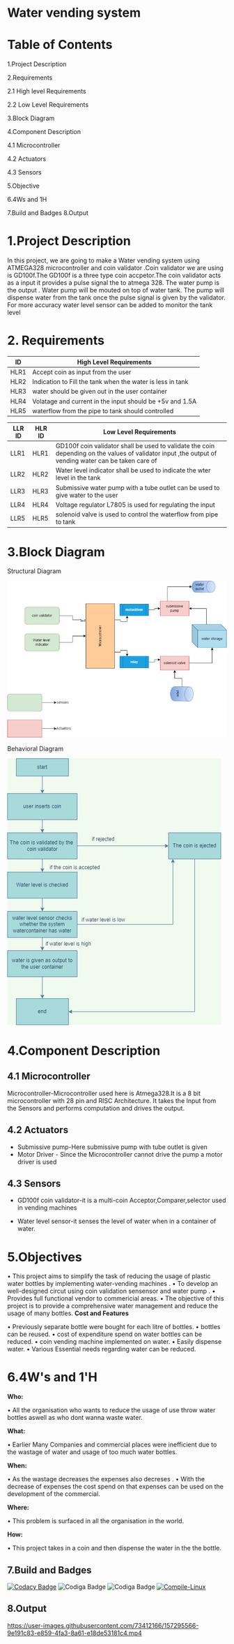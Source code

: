 # Water vending system
# Table of Contents
1.Project Description

2.Requirements

   2.1 High level Requirements
  
   2.2 Low Level Requirements
  
3.Block Diagram

4.Component Description

   4.1 Microcontroller
  
   4.2 Actuators
  
   4.3 Sensors
   
5.Objective

6.4Ws and 1H

7.Build and Badges
8.Output


   

# 1.Project Description
In this project, we are going to make a Water vending system using ATMEGA328 microcontroller and coin validator .Coin validator we are using is GD100f.The GD100f is a three type coin accpetor.The coin validator acts as a input it provides a pulse signal the to atmega 328. The water pump is the output . Water pump will be mouted on top of water tank. The pump will dispense water from the tank once the pulse signal is given by the validator. For more accuracy water level sensor can be added to monitor the tank level
# 2. Requirements


| ID |High Level Requirements|
|----|-----------------------|
|HLR1|Accept coin as input from the user|
|HLR2|Indication to Fill the tank when the water is less in tank|
|HLR3|water should be given out in the user container |
|HLR4|Volatage and current in the input should be +5v and 1.5A |
|HLR5|waterflow from the pipe to tank should controlled|



| LLR ID |HLR ID| Low Level Requirements |
|--------|------|------------------------|
|LLR1    |HLR1  |GD100f coin validator shall be used to validate the coin depending on the values of validator input ,the output of vending water can be taken care of|
|LLR2    |HLR2  |Water level indicator shall be used to indicate the wter level in the tank|
|LLR3    |HLR3  |Submissive water pump with a tube outlet can be used to give water to the user|
|LLR4    |HLR4  |Voltage regulator L7805 is used for regulating the input|
|LLR5    |HLR5  |solenoid valve is used to control the waterflow from pipe to tank |


# 3.Block Diagram

Structural Diagram


![embeddedblockdiag](https://github.com/prabakaran-8bit/M2_Emsys_watervendor/blob/e3721a7776b40f54687dbe4ec3f690024426b644/5_Report/blockdiagram.png)


Behavioral Diagram


![embeddedblockdiag](https://github.com/prabakaran-8bit/M2_Emsys_watervendor/blob/27105a25c3bd81e0836c0495f682529956c7a680/Project/5_Report/behavioraldiagram.png)


# 4.Component Description

## 4.1 Microcontroller
Microcontroller-Microcontroller used here is Atmega328.It is a 8 bit microcontroller with 28 pin and RISC Architecture.
It takes the Input from the Sensors and performs computation and drives the output.

## 4.2 Actuators
* Submissive pump-Here submissive pump with tube outlet is given 
* Motor Driver - Since the Microcontroller cannot drive the pump a motor driver is used

## 4.3 Sensors

* GD100f coin validator-it is a multi-coin Acceptor,Comparer,selector used in vending machines


* Water level sensor-it senses the level of water when in a container of water.



# 5.Objectives

•	This project aims to simplify the task of reducing the usage of plastic water bottles by implementing water-vending machines .
•	To develop an well-designed circut using coin validation sensensor and water pump . 
•	Provides full functional vendor to commericial areas. 
•	The objective of this project is to provide a comprehensive water management and reduce the usage of many bottles.
__Cost and Features__

•	Previously separate bottle were bought for each litre of bottles.
•	bottles can be reused.
•	cost of expenditure spend on water bottles can be reduced.
•	coin vending machine implemented on water.
•	Easily dispense water.
•	Various Essential needs regarding water can be reduced.

# 6.4W's and 1'H

__Who:__

•	All the organisation who wants to reduce the usage of use throw water bottles aswell as who dont wanna waste water.

__What:__

•	Earlier Many Companies and commercial places were inefficient due to the wastage of water and usage of too much water bottles.	

__When:__

•	As the wastage decreases the expenses also decreses .
•	With the decrease of expenses the cost spend on that expenses can be used on the development of the commercial.

__Where:__

•	This problem is surfaced in all the organisation in the world.

__How:__

•	This project takes in a coin and then dispense the water in the the bottle.


## 7.Build and Badges
[![Codacy Badge](https://app.codacy.com/project/badge/Grade/ee99fcf94a43486c9a241f3306df0900)](https://www.codacy.com/gh/prabakaran-8bit/M2_Emsys_watervendor/dashboard?utm_source=github.com&amp;utm_medium=referral&amp;utm_content=prabakaran-8bit/M2_Emsys_watervendor&amp;utm_campaign=Badge_Grade)
![Codiga Badge](https://api.codiga.io/project/31733/score/svg)
![Codiga Badge](https://api.codiga.io/project/31733/status/svg)
[![Compile-Linux](https://github.com/prabakaran-8bit/M2_Emsys_watervendor/actions/workflows/Compile-Linux.yml/badge.svg?branch=main)](https://github.com/prabakaran-8bit/M2_Emsys_watervendor/actions/workflows/Compile-Linux.yml)
## 8.Output


https://user-images.githubusercontent.com/73412166/157295566-9e191c83-e859-4fa3-8a61-e18de53181c4.mp4




